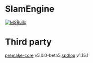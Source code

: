 # SlamEngine
[![MSBuild](https://github.com/roeas/SlamEngine/actions/workflows/MSBuild.yml/badge.svg?branch=main)](https://github.com/roeas/SlamEngine/actions/workflows/MSBuild.yml)

# Third party
[premake-core](https://github.com/premake/premake-core) v5.0.0-beta5
[spdlog](https://github.com/gabime/spdlog) v1.15.1
